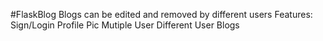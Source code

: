 

#FlaskBlog
Blogs can be edited and removed by different users
Features:
Sign/Login
Profile Pic
Mutiple User
Different User Blogs






